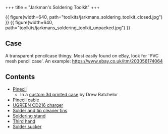 +++
title = "Jarkman's Soldering Toolkit"
+++

{{ figure(width=640, path="toolkits/jarkmans_soldering_toolkit_closed.jpg") }}
{{ figure(width=640, path="toolkits/jarkmans_soldering_toolkit_unpacked.jpg") }}

## Case
A transparent pencilcase thingy. Most easily found on eBay, look for 'PVC mesh pencil case'. An example:
https://www.ebay.co.uk/itm/203056174064

## Contents
- [Pinecil](@/tools/pinecil_soldering_iron.md)
    - In a [custom 3d printed case](https://drewbatchelor.com/portfolio/pinecil-case/) by
    Drew Batchelor
- [Pinecil cable](@/tools/pinecil_cable.md)
- [UGREEN CD216 charger](@/tools/pinecil_charger_ugreen_cd216.md)
- [Solder and tip cleaner tins](@/tools/soldering_tins.md)
- [Soldering stand](@/tools/soldering_stand.md)
- [Third hand](@/tools/third_hand.md)
- [Solder sucker](@/tools/solder_sucker.md)
